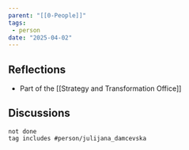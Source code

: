 ```yaml
---
parent: "[[0-People]]"
tags:
 - person
date: "2025-04-02"
---
```

## Reflections
* Part of the [[Strategy and Transformation Office]]
## Discussions
```tasks
not done
tag includes #person/julijana_damcevska
```

